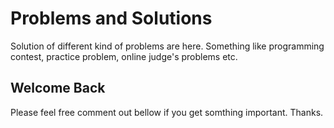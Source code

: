 # Problems and Solutions #
Solution of different kind of problems are here.
Something like programming contest, practice problem, online judge's problems etc.


## Welcome Back ##
Please feel free comment out bellow if you get somthing important.
Thanks.
